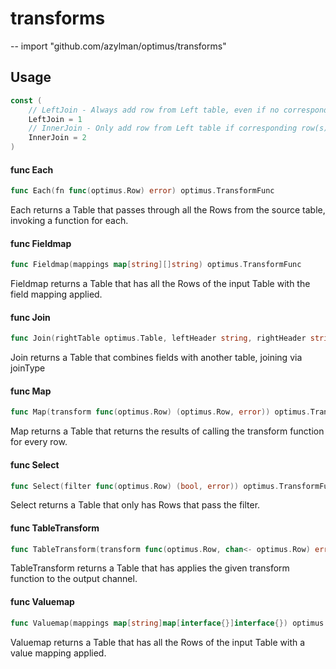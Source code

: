 # transforms
--
    import "github.com/azylman/optimus/transforms"


## Usage

```go
const (
	// LeftJoin - Always add row from Left table, even if no corresponding rows found in Right table)
	LeftJoin = 1
	// InnerJoin - Only add row from Left table if corresponding row(s) found in Right table)
	InnerJoin = 2
)
```

#### func  Each

```go
func Each(fn func(optimus.Row) error) optimus.TransformFunc
```
Each returns a Table that passes through all the Rows from the source table,
invoking a function for each.

#### func  Fieldmap

```go
func Fieldmap(mappings map[string][]string) optimus.TransformFunc
```
Fieldmap returns a Table that has all the Rows of the input Table with the field
mapping applied.

#### func  Join

```go
func Join(rightTable optimus.Table, leftHeader string, rightHeader string, joinType int) optimus.TransformFunc
```
Join returns a Table that combines fields with another table, joining via
joinType

#### func  Map

```go
func Map(transform func(optimus.Row) (optimus.Row, error)) optimus.TransformFunc
```
Map returns a Table that returns the results of calling the transform function
for every row.

#### func  Select

```go
func Select(filter func(optimus.Row) (bool, error)) optimus.TransformFunc
```
Select returns a Table that only has Rows that pass the filter.

#### func  TableTransform

```go
func TableTransform(transform func(optimus.Row, chan<- optimus.Row) error) optimus.TransformFunc
```
TableTransform returns a Table that has applies the given transform function to
the output channel.

#### func  Valuemap

```go
func Valuemap(mappings map[string]map[interface{}]interface{}) optimus.TransformFunc
```
Valuemap returns a Table that has all the Rows of the input Table with a value
mapping applied.
